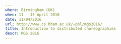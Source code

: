 ```yaml
---
where: Birmingham (UK)
when: 11 - 15 April 2016
date: 11/04/2016
url: http://www.cs.bham.ac.uk/~pbl/mgs2016/
title: Introduction to distributed choreographies
descr: MGS 2016
---
```


